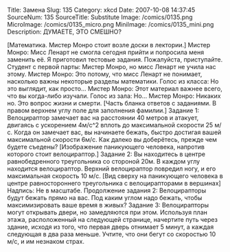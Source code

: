 Title: Замена 
Slug: 135 
Category: xkcd 
Date: 2007-10-08 14:37:45 
SourceNum: 135 
SourceTitle: Substitute 
Image: /comics/0135.png 
MicroImage: /comics/0135_micro.png 
MiniImage: /comics/0135_mini.png 
Description: ДУМАЕТЕ, ЭТО СМЕШНО? 

[Математика. Мистер Монро стоит возле доски в лектории.]
Мистер Монро: Мисс Ленарт не смогла сегодня прийти и попросила меня заменить её. Я приготовил тестовые задания. Пожалуйста, приступайте.
Студент с первой парты: Мистер Монро, но мисс Ленарт не учила нас этому.
Мистер Монро: Это потому, что мисс Ленарт не понимает, насколько важны некоторые разделы математики.
Голос из класса: Но это выглядит, как просто…
Мистер Монро: Этот материал важнее всего, что вы когда-либо изучали.
Голос из зала: Но…
Мистер Монро: Никаких но. Это вопрос жизни и смерти.
[Часть бланка ответов с заданиями. В правом верхнем углу поле для заполнения фамилии.]
Задание 1: Велоцираптор замечает вас на расстоянии 40 метров и атакует, двигаясь с ускорением 4м/с^2 вплоть до максимальной скорости 25 м/с. Когда он замечает вас, вы начинаете бежать, быстро достигая вашей максимальной скорости 6м/с. Как далеко вы доберётесь, прежде чем будете съедены?
[Изображение паникующего человека, напротив которого стоит велоцираптор.]
Задание 2: Вы находитесь в центре равнобедренного треугольника со стороной 20м. В каждом углу находится велоцираптор. Верхний велоцираптор повредил ногу, и его максимальная скорость 10 м/с.
[Вид сверху на паникующего человека в центре равностороннего треугольника с велоцирапторами в вершинах]
Надпись: Не в масштабе.
Продолжение задания 2: Велоцирапторы будут бежать прямо на вас. Под каким углом надо бежать, чтобы максимизировать ваше время в живых?
Задание 3: Велоцирапторы могут открывать двери, но замедляются при этом. Используя план этажа, расположенный на следующей странице, начертите путь через здание, исходя из того, что первая дверь отнимает 5 минут, а каждая следующая в два раза меньше. Учтите, что они бегут со скоростью 10 м/с, и им незнаком страх.